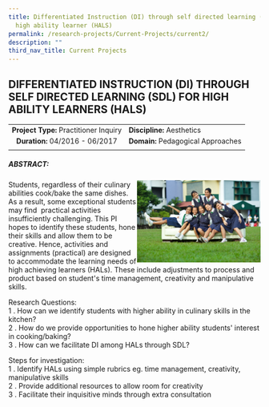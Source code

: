 ```yaml
---
title: Differentiated Instruction (DI) through self directed learning (SDL) for
  high ability learner (HALS)
permalink: /research-projects/Current-Projects/current2/
description: ""
third_nav_title: Current Projects
---
```

## DIFFERENTIATED INSTRUCTION (DI) THROUGH SELF DIRECTED LEARNING (SDL) FOR HIGH ABILITY LEARNERS (HALS)

|   |   |
|:-:|---|
| **Project Type:** Practitioner Inquiry  | **Discipline:** Aesthetics  |
| **Duration:** 04/2016 - 06/2017  | **Domain:** Pedagogical Approaches  |
|   |   |

##### ABSTRACT:

<img src="/images/DI.jpg" style="width:49%" align=right>
Students, regardless of their culinary abilities cook/bake the same dishes.  As a result, some exceptional students may find  practical activities insufficiently challenging. This PI hopes to identify these students, hone their skills and allow them to be creative. Hence, activities and assignments (practical) are designed to accommodate the learning needs of high achieving learners (HALs). These include adjustments to process and product based on student's time management, creativity and manipulative skills.

Research Questions:<br>
1 \. How can we identify students with higher ability in culinary skills in the kitchen?<br>
2 \. How do we provide opportunities to hone higher ability students' interest in cooking/baking?<br>
3 \. How can we facilitate DI among HALs through SDL?

Steps for investigation:<br>
1 \. Identify HALs using simple rubrics eg. time management, creativity, manipulative skills<br>
2 \. Provide additional resources to allow room for creativity<br>
3 \. Facilitate their inquisitive minds through extra consultation
